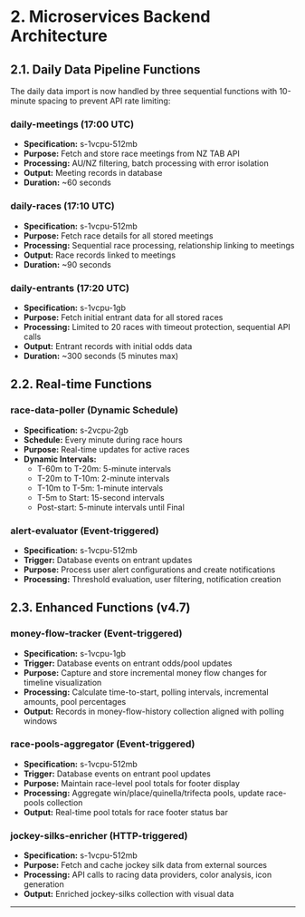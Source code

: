 # 2. Microservices Backend Architecture

## 2.1. Daily Data Pipeline Functions

The daily data import is now handled by three sequential functions with 10-minute spacing to prevent API rate limiting:

### daily-meetings (17:00 UTC)
- **Specification:** s-1vcpu-512mb
- **Purpose:** Fetch and store race meetings from NZ TAB API
- **Processing:** AU/NZ filtering, batch processing with error isolation
- **Output:** Meeting records in database
- **Duration:** ~60 seconds

### daily-races (17:10 UTC)  
- **Specification:** s-1vcpu-512mb
- **Purpose:** Fetch race details for all stored meetings
- **Processing:** Sequential race processing, relationship linking to meetings
- **Output:** Race records linked to meetings
- **Duration:** ~90 seconds

### daily-entrants (17:20 UTC)
- **Specification:** s-1vcpu-1gb 
- **Purpose:** Fetch initial entrant data for all stored races
- **Processing:** Limited to 20 races with timeout protection, sequential API calls
- **Output:** Entrant records with initial odds data
- **Duration:** ~300 seconds (5 minutes max)

## 2.2. Real-time Functions

### race-data-poller (Dynamic Schedule)
- **Specification:** s-2vcpu-2gb
- **Schedule:** Every minute during race hours
- **Purpose:** Real-time updates for active races
- **Dynamic Intervals:**
  - T-60m to T-20m: 5-minute intervals
  - T-20m to T-10m: 2-minute intervals  
  - T-10m to T-5m: 1-minute intervals
  - T-5m to Start: 15-second intervals
  - Post-start: 5-minute intervals until Final

### alert-evaluator (Event-triggered)
- **Specification:** s-1vcpu-512mb
- **Trigger:** Database events on entrant updates
- **Purpose:** Process user alert configurations and create notifications
- **Processing:** Threshold evaluation, user filtering, notification creation

## 2.3. Enhanced Functions (v4.7)

### money-flow-tracker (Event-triggered)
- **Specification:** s-1vcpu-1gb
- **Trigger:** Database events on entrant odds/pool updates
- **Purpose:** Capture and store incremental money flow changes for timeline visualization
- **Processing:** Calculate time-to-start, polling intervals, incremental amounts, pool percentages
- **Output:** Records in money-flow-history collection aligned with polling windows

### race-pools-aggregator (Event-triggered) 
- **Specification:** s-1vcpu-512mb
- **Trigger:** Database events on entrant pool updates
- **Purpose:** Maintain race-level pool totals for footer display
- **Processing:** Aggregate win/place/quinella/trifecta pools, update race-pools collection
- **Output:** Real-time pool totals for race footer status bar

### jockey-silks-enricher (HTTP-triggered)
- **Specification:** s-1vcpu-512mb
- **Purpose:** Fetch and cache jockey silk data from external sources
- **Processing:** API calls to racing data providers, color analysis, icon generation
- **Output:** Enriched jockey-silks collection with visual data

---
